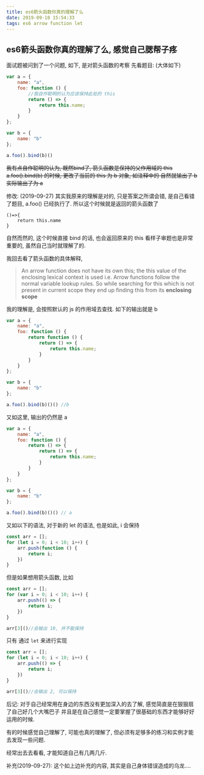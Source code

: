 ```yaml
---
title: es6箭头函数你真的理解了么
date: 2019-09-18 15:54:33
tags: es6 arrow function let
---
```


## es6箭头函数你真的理解了么, 感觉自己腮帮子疼

面试题被问到了一个问题, 如下, 是对箭头函数的考察
先看题目: (大体如下)

```javascript
var a = {
    name: "a",
    foo: function () {
        //我自作聪明的认为应该保持此处的 this
        return () => {
            return this.name;
        }
    }
};

var b = {
    name: "b"
};

a.foo().bind(b)()
```
~~我有点自作聪明的认为, 既然bind了, 箭头函数是保持的父作用域的 this
a.foo().bind(b) 的时候, 更改了当前的 this  为 b 对象,  如注释中的
自然就输出了 b
实际输出了为 a~~

修改: (2019-09-27) 其实我原来的理解是对的, 只是答案之所谓会错, 是自己看错了题目, a.foo() 已经执行了. 所以这个时候就是返回的箭头函数了
```
()=>{
    return this.name
}
```
自然而然的, 这个时候直接 bind 的话, 也会返回原来的 this
看样子审题也是非常重要的, 虽然自己当时就理解了的.


我回去看了箭头函数的具体解释,

> An arrow function does not have its own this; the this value of the enclosing lexical context is used i.e. Arrow functions follow the normal variable lookup rules. So while searching for this  which is not present in current scope they end up finding this from its **enclosing scope**

我的理解是, 会按照默认的 js 的作用域去查找. 如下的输出就是 b

```javascript
var a = {
    name: "a",
    foo: function () {
        return function () {
            return () => {
                return this.name;
            }
        }
    }
};

var b = {
    name: "b"
};

a.foo().bind(b)()() //b
```

又如这里, 输出的仍然是 a

```javascript
var a = {
    name: "a",
    foo: function () {
        return () => {
            return () => {
                return this.name;
            }
        }
    }
};

var b = {
    name: "b"
};

a.foo().bind(b)()() // a
```

又如以下的语法, 对于新的 let 的语法, 也是如此, i 会保持

```javascript
const arr = [];
for (let i = 0; i < 10; i++) {
    arr.push(function () {
        return i;
    })
}

```

但是如果想用箭头函数, 比如

```javascript
const arr = [];
for (var i = 0; i < 10; i++) {
    arr.push(() => {
        return i;
    })
}

arr[3]()//会输出 10, 并不能保持
```

只有 通过 ```let``` 来进行实现

```Javascript
const arr = [];
for (let i = 0; i < 10; i++) {
    arr.push(() => {
        return i;
    })
}

arr[3]()//会输出 2, 可以保持
```

后记: 对于自己经常用在身边的东西没有更加深入的去了解, 感觉简直是在狠狠扇了自己好几个大嘴巴子
并且是在自己感觉一定要掌握了很基础的东西才能够好好运用的时候.

有的时候感觉自己理解了, 可能也真的理解了, 但必须有足够多的练习和实例才能去发现一些问题.

经常出去去看看, 才能知道自己有几两几斤.

补充(2019-09-27): 这个如上边补充的内容, 其实是自己身体错误造成的乌龙....
